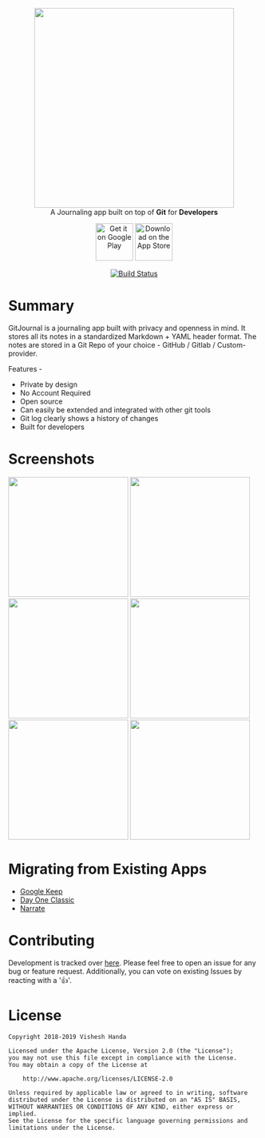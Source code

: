 <p align="center">
  <img width="400" height="auto" src="https://gitjournal.io/img/logo.png">
  <br/>A Journaling app built on top of <b>Git</b> for <b>Developers</b>
</p>

<p align="center">
  <a href="https://play.google.com/store/apps/details?id=io.gitjournal.gitjournal&pcampaignid=github"><img alt="Get it on Google Play" src="https://gitjournal.io/img/en_badge_web_generic.png" height="75px"/></a>
  <a href="https://apps.apple.com/us/app/gitjournal/id1466519634"><img alt="Download on the App Store" src="https://gitjournal.io/img/Download_on_the_App_Store_Badge_US-UK_RGB_blk_092917.svg" height="75px"/></a>
</p>

<p align="center">
  <a href="https://circleci.com/gh/GitJournal/GitJournal"><img alt="Build Status" src="https://circleci.com/gh/GitJournal/GitJournal.svg?style=svg"/></a>
</p>

# Summary

GitJournal is a journaling app built with privacy and openness in mind. It stores all its notes in a standardized Markdown + YAML header format. The notes are stored in a Git Repo of your choice - GitHub / Gitlab / Custom-provider.

Features -

- Private by design
- No Account Required
- Open source
- Can easily be extended and integrated with other git tools
- Git log clearly shows a history of changes
- Built for developers

# Screenshots

<p float="left">
<img src="https://github.com/GitJournal/GitJournal/raw/master/android/fastlane/metadata/android/en-GB/images/phoneScreenshots/1.jpeg" width="240" height="auto">
<img src="https://github.com/GitJournal/GitJournal/raw/master/android/fastlane/metadata/android/en-GB/images/phoneScreenshots/2.jpeg" width="240" height="auto">
<img src="https://github.com/GitJournal/GitJournal/raw/master/android/fastlane/metadata/android/en-GB/images/phoneScreenshots/3.jpeg" width="240" height="auto">
<img src="https://github.com/GitJournal/GitJournal/raw/master/android/fastlane/metadata/android/en-GB/images/phoneScreenshots/4.jpeg" width="240" height="auto">
<img src="https://github.com/GitJournal/GitJournal/raw/master/android/fastlane/metadata/android/en-GB/images/phoneScreenshots/5.jpeg" width="240" height="auto">
<img src="https://github.com/GitJournal/GitJournal/raw/master/android/fastlane/metadata/android/en-GB/images/phoneScreenshots/6.jpeg" width="240" height="auto">
</p>

# Migrating from Existing Apps

- [Google Keep](https://github.com/vHanda/google-keep-exporter)
- [Day One Classic](https://gist.github.com/sanzoghenzo/fb5011aa566292a4eb1b62fc7a4a50cc)
- [Narrate](https://gist.github.com/sanzoghenzo/fb5011aa566292a4eb1b62fc7a4a50cc)

# Contributing

Development is tracked over [here](https://github.com/orgs/GitJournal/projects/1). Please feel free to open an issue for any bug or feature request. Additionally, you can vote on existing Issues by reacting with a '👍'.

# License

```
Copyright 2018-2019 Vishesh Handa

Licensed under the Apache License, Version 2.0 (the "License");
you may not use this file except in compliance with the License.
You may obtain a copy of the License at

    http://www.apache.org/licenses/LICENSE-2.0

Unless required by applicable law or agreed to in writing, software
distributed under the License is distributed on an "AS IS" BASIS,
WITHOUT WARRANTIES OR CONDITIONS OF ANY KIND, either express or implied.
See the License for the specific language governing permissions and
limitations under the License.
```
